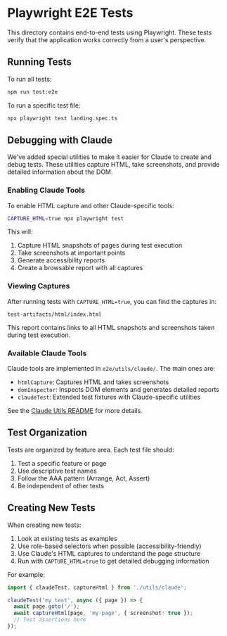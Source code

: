 # Playwright E2E Tests

This directory contains end-to-end tests using Playwright. These tests verify that the application works correctly from a user's perspective.

## Running Tests

To run all tests:

```bash
npm run test:e2e
```

To run a specific test file:

```bash
npx playwright test landing.spec.ts
```

## Debugging with Claude

We've added special utilities to make it easier for Claude to create and debug tests. These utilities capture HTML, take screenshots, and provide detailed information about the DOM.

### Enabling Claude Tools

To enable HTML capture and other Claude-specific tools:

```bash
CAPTURE_HTML=true npx playwright test
```

This will:
1. Capture HTML snapshots of pages during test execution
2. Take screenshots at important points
3. Generate accessibility reports
4. Create a browsable report with all captures

### Viewing Captures

After running tests with `CAPTURE_HTML=true`, you can find the captures in:

```
test-artifacts/html/index.html
```

This report contains links to all HTML snapshots and screenshots taken during test execution.

### Available Claude Tools

Claude tools are implemented in `e2e/utils/claude/`. The main ones are:

- `htmlCapture`: Captures HTML and takes screenshots
- `domInspector`: Inspects DOM elements and generates detailed reports
- `claudeTest`: Extended test fixtures with Claude-specific utilities

See the [Claude Utils README](./utils/claude/README.md) for more details.

## Test Organization

Tests are organized by feature area. Each test file should:

1. Test a specific feature or page
2. Use descriptive test names
3. Follow the AAA pattern (Arrange, Act, Assert)
4. Be independent of other tests

## Creating New Tests

When creating new tests:

1. Look at existing tests as examples
2. Use role-based selectors when possible (accessibility-friendly)
3. Use Claude's HTML captures to understand the page structure
4. Run with `CAPTURE_HTML=true` to get detailed debugging information

For example:

```typescript
import { claudeTest, captureHtml } from './utils/claude';

claudeTest('my test', async ({ page }) => {
  await page.goto('/');
  await captureHtml(page, 'my-page', { screenshot: true });
  // Test assertions here
});
```